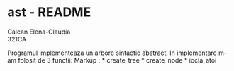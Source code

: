 # ast - README #
Calcan Elena-Claudia <br/>
321CA

Programul implementeaza un arbore sintactic abstract.
In implementare m-am folosit de 3 functii:
Markup : * create_tree
         * create_node
         * iocla_atoi
